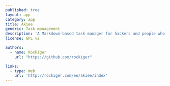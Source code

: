 ```yaml
---
published: true
layout: app
category: app
title: Akiee
generic: Task management
description: 'A Markdown-based task manager for hackers and people who build stuff.'
license: GPL v2

authors: 
  - name: Rockiger
    url: "https://github.com/rockiger"

links:
  - type: Web
    url: 'http://rockiger.com/en/akiee/index'
---
```

